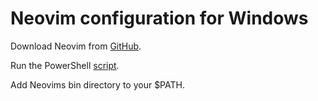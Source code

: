 # Neovim configuration for Windows

Download Neovim from [GitHub](https://github.com/neovim/neovim/wiki/Installing-Neovim).

Run the PowerShell [script](script.ps1).

Add Neovims bin directory to your $PATH.

